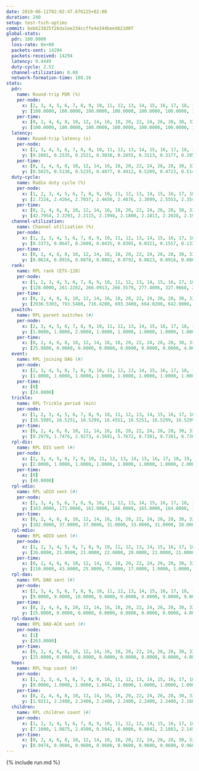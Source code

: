 ```yaml
---
date: 2019-06-11T02:02:47.676225+02:00
duration: 240
setup: test-tsch-optims
commit: beb623825f26da1ee234ccffe4e344beed62100f
global-stats:
  pdr: 100.0000
  loss-rate: 0e+00
  packets-sent: 14294
  packets-received: 14294
  latency: 0.4449
  duty-cycle: 2.52
  channel-utilization: 0.08
  network-formation-time: 108.16
stats:
  pdr:
    name: Round-trip PDR (%)
    per-node:
      x: [2, 3, 4, 5, 6, 7, 8, 9, 10, 11, 12, 13, 14, 15, 16, 17, 18, 19, 20, 21, 22, 23, 24, 25]
      y: [100.0000, 100.0000, 100.0000, 100.0000, 100.0000, 100.0000, 100.0000, 100.0000, 100.0000, 100.0000, 100.0000, 100.0000, 100.0000, 100.0000, 100.0000, 100.0000, 100.0000, 100.0000, 100.0000, 100.0000, 100.0000, 100.0000, 100.0000, 100.0000]
    per-time:
      x: [0, 2, 4, 6, 8, 10, 12, 14, 16, 18, 20, 22, 24, 26, 28, 30, 32, 34, 36, 38, 40, 42, 44, 46, 48, 50, 52, 54, 56, 58, 60, 62, 64, 66, 68, 70, 72, 74, 76, 78, 80, 82, 84, 86, 88, 90, 92, 94, 96, 98, 100, 102, 104, 106, 108, 110, 112, 114, 116, 118, 120, 122, 124, 126, 128, 130, 132, 134, 136, 138, 140, 142, 144, 146, 148, 150, 152, 154, 156, 158, 160, 162, 164, 166, 168, 170, 172, 174, 176, 178, 180, 182, 184, 186, 188, 190, 192, 194, 196, 198, 200, 202, 204, 206, 208, 210, 212, 214, 216, 218, 220, 222, 224, 226, 228, 230, 232, 234, 236, 238, 240]
      y: [100.0000, 100.0000, 100.0000, 100.0000, 100.0000, 100.0000, 100.0000, 100.0000, 100.0000, 100.0000, 100.0000, 100.0000, 100.0000, 100.0000, 100.0000, 100.0000, 100.0000, 100.0000, 100.0000, 100.0000, 100.0000, 100.0000, 100.0000, 100.0000, 100.0000, 100.0000, 100.0000, 100.0000, 100.0000, 100.0000, 100.0000, 100.0000, 100.0000, 100.0000, 100.0000, 100.0000, 100.0000, 100.0000, 100.0000, 100.0000, 100.0000, 100.0000, 100.0000, 100.0000, 100.0000, 100.0000, 100.0000, 100.0000, 100.0000, 100.0000, 100.0000, 100.0000, 100.0000, 100.0000, 100.0000, 100.0000, 100.0000, 100.0000, 100.0000, 100.0000, 100.0000, 100.0000, 100.0000, 100.0000, 100.0000, 100.0000, 100.0000, 100.0000, 100.0000, 100.0000, 100.0000, 100.0000, 100.0000, 100.0000, 100.0000, 100.0000, 100.0000, 100.0000, 100.0000, 100.0000, 100.0000, 100.0000, 100.0000, 100.0000, 100.0000, 100.0000, 100.0000, 100.0000, 100.0000, 100.0000, 100.0000, 100.0000, 100.0000, 100.0000, 100.0000, 100.0000, 100.0000, 100.0000, 100.0000, 100.0000, 100.0000, 100.0000, 100.0000, 100.0000, 100.0000, 100.0000, 100.0000, 100.0000, 100.0000, 100.0000, 100.0000, 100.0000, 100.0000, 100.0000, 100.0000, 100.0000, 100.0000, 100.0000, 100.0000, 100.0000, null]
  latency:
    name: Round-trip latency (s)
    per-node:
      x: [2, 3, 4, 5, 6, 7, 8, 9, 10, 11, 12, 13, 14, 15, 16, 17, 18, 19, 20, 21, 22, 23, 24, 25]
      y: [0.2881, 0.2535, 0.2521, 0.3038, 0.2855, 0.3113, 0.3177, 0.3959, 0.3617, 0.4327, 0.4004, 0.4524, 0.4694, 0.4813, 0.4347, 0.4223, 0.5061, 0.5531, 0.5816, 0.6345, 0.5628, 0.6704, 0.6900, 0.6159]
    per-time:
      x: [0, 2, 4, 6, 8, 10, 12, 14, 16, 18, 20, 22, 24, 26, 28, 30, 32, 34, 36, 38, 40, 42, 44, 46, 48, 50, 52, 54, 56, 58, 60, 62, 64, 66, 68, 70, 72, 74, 76, 78, 80, 82, 84, 86, 88, 90, 92, 94, 96, 98, 100, 102, 104, 106, 108, 110, 112, 114, 116, 118, 120, 122, 124, 126, 128, 130, 132, 134, 136, 138, 140, 142, 144, 146, 148, 150, 152, 154, 156, 158, 160, 162, 164, 166, 168, 170, 172, 174, 176, 178, 180, 182, 184, 186, 188, 190, 192, 194, 196, 198, 200, 202, 204, 206, 208, 210, 212, 214, 216, 218, 220, 222, 224, 226, 228, 230, 232, 234, 236, 238, 240]
      y: [0.5025, 0.5136, 0.5235, 0.4877, 0.4912, 0.5209, 0.4723, 0.5147, 0.4695, 0.4608, 0.4945, 0.4520, 0.4883, 0.5138, 0.5019, 0.4873, 0.5044, 0.4761, 0.4677, 0.4687, 0.4705, 0.4982, 0.5107, 0.4859, 0.4990, 0.4693, 0.4601, 0.4754, 0.4816, 0.4957, 0.4589, 0.4498, 0.4520, 0.4453, 0.4471, 0.4461, 0.4390, 0.4236, 0.4548, 0.4395, 0.4555, 0.4565, 0.4418, 0.4501, 0.4349, 0.4198, 0.4550, 0.4633, 0.4505, 0.4376, 0.4518, 0.4450, 0.4663, 0.4675, 0.4460, 0.4606, 0.4493, 0.4519, 0.4404, 0.4458, 0.4164, 0.4272, 0.4207, 0.4117, 0.4367, 0.4099, 0.4147, 0.4417, 0.4195, 0.4296, 0.4303, 0.4113, 0.3918, 0.4085, 0.4409, 0.4057, 0.4236, 0.4204, 0.4467, 0.4284, 0.4196, 0.4180, 0.4201, 0.4319, 0.4167, 0.4209, 0.4286, 0.4089, 0.4345, 0.4353, 0.4358, 0.4163, 0.4291, 0.4087, 0.4205, 0.4183, 0.4257, 0.4232, 0.4199, 0.4170, 0.4199, 0.4171, 0.4129, 0.4265, 0.4263, 0.4237, 0.4465, 0.4201, 0.4279, 0.3999, 0.4152, 0.4161, 0.3989, 0.4229, 0.3961, 0.4161, 0.4104, 0.4465, 0.4128, 0.4727, null]
  duty-cycle:
    name: Radio duty cycle (%)
    per-node:
      x: [1, 2, 3, 4, 5, 6, 7, 8, 9, 10, 11, 12, 13, 14, 15, 16, 17, 18, 19, 20, 21, 22, 23, 24, 25]
      y: [2.7224, 2.4264, 2.7037, 2.4650, 2.4876, 2.3099, 2.5553, 2.3540, 2.3249, 2.3095, 2.5038, 2.3744, 2.5148, 2.3656, 2.5499, 2.6084, 2.5351, 2.5111, 2.5236, 2.6968, 2.6394, 2.6092, 2.5624, 2.7137, 2.6004]
    per-time:
      x: [0, 2, 4, 6, 8, 10, 12, 14, 16, 18, 20, 22, 24, 26, 28, 30, 32, 34, 36, 38, 40, 42, 44, 46, 48, 50, 52, 54, 56, 58, 60, 62, 64, 66, 68, 70, 72, 74, 76, 78, 80, 82, 84, 86, 88, 90, 92, 94, 96, 98, 100, 102, 104, 106, 108, 110, 112, 114, 116, 118, 120, 122, 124, 126, 128, 130, 132, 134, 136, 138, 140, 142, 144, 146, 148, 150, 152, 154, 156, 158, 160, 162, 164, 166, 168, 170, 172, 174, 176, 178, 180, 182, 184, 186, 188, 190, 192, 194, 196, 198, 200, 202, 204, 206, 208, 210, 212, 214, 216, 218, 220, 222, 224, 226, 228, 230, 232, 234, 236, 238]
      y: [42.7954, 2.2293, 2.2115, 2.1998, 2.1800, 2.1813, 2.2028, 2.1996, 2.2169, 2.1822, 2.1816, 2.1952, 2.1686, 2.1935, 2.2359, 2.2174, 2.1971, 2.2111, 2.1906, 2.1876, 2.1847, 2.1878, 2.2014, 2.2200, 2.1968, 2.2107, 2.1834, 2.1810, 2.1960, 2.2109, 2.2160, 2.1860, 2.1797, 2.1990, 2.1817, 2.1763, 2.1780, 2.1790, 2.1546, 2.1758, 2.1800, 2.1823, 2.1959, 2.1956, 2.1779, 2.1819, 2.1594, 2.1903, 2.1882, 2.1783, 2.1744, 2.1796, 2.1811, 2.1803, 2.1833, 2.1731, 2.1782, 2.1862, 2.1843, 2.1764, 2.1813, 2.1776, 2.1826, 2.1629, 2.1589, 2.1891, 2.1661, 2.1930, 2.1800, 2.1806, 2.1769, 2.1803, 2.1744, 2.1518, 2.1682, 2.1826, 2.1687, 2.1774, 2.1711, 2.2016, 2.1665, 2.1642, 2.1536, 2.1552, 2.1702, 2.1639, 2.1682, 2.1714, 2.1484, 2.1662, 2.1628, 2.1646, 2.1660, 2.1779, 2.1542, 2.1549, 2.1581, 2.1606, 2.1718, 2.1834, 2.1695, 2.1644, 2.1594, 2.1670, 2.1770, 2.1783, 2.1660, 2.1682, 2.1757, 2.1722, 2.1653, 2.1829, 2.1693, 2.1715, 2.1862, 2.1601, 2.1898, 2.1616, 2.1834, 2.1644]
  channel-utilization:
    name: Channel utilization (%)
    per-node:
      x: [1, 2, 3, 4, 5, 6, 7, 8, 9, 10, 11, 12, 13, 14, 15, 16, 17, 18, 19, 20, 21, 22, 23, 24, 25]
      y: [0.3373, 0.0647, 0.2609, 0.0435, 0.0305, 0.0321, 0.1557, 0.1334, 0.0390, 0.0324, 0.0313, 0.0319, 0.0494, 0.0640, 0.0906, 0.1140, 0.1219, 0.0856, 0.0463, 0.0596, 0.0479, 0.0585, 0.0333, 0.0333, 0.0318]
    per-time:
      x: [0, 2, 4, 6, 8, 10, 12, 14, 16, 18, 20, 22, 24, 26, 28, 30, 32, 34, 36, 38, 40, 42, 44, 46, 48, 50, 52, 54, 56, 58, 60, 62, 64, 66, 68, 70, 72, 74, 76, 78, 80, 82, 84, 86, 88, 90, 92, 94, 96, 98, 100, 102, 104, 106, 108, 110, 112, 114, 116, 118, 120, 122, 124, 126, 128, 130, 132, 134, 136, 138, 140, 142, 144, 146, 148, 150, 152, 154, 156, 158, 160, 162, 164, 166, 168, 170, 172, 174, 176, 178, 180, 182, 184, 186, 188, 190, 192, 194, 196, 198, 200, 202, 204, 206, 208, 210, 212, 214, 216, 218, 220, 222, 224, 226, 228, 230, 232, 234, 236, 238]
      y: [0.0624, 0.0916, 0.0878, 0.0881, 0.0792, 0.0823, 0.0916, 0.0863, 0.0926, 0.0796, 0.0816, 0.0877, 0.0774, 0.0869, 0.0984, 0.0960, 0.0870, 0.0908, 0.0859, 0.0842, 0.0829, 0.0829, 0.0882, 0.0938, 0.0887, 0.0891, 0.0831, 0.0817, 0.0893, 0.0906, 0.0935, 0.0830, 0.0816, 0.0861, 0.0797, 0.0828, 0.0774, 0.0812, 0.0732, 0.0804, 0.0782, 0.0802, 0.0862, 0.0867, 0.0800, 0.0791, 0.0749, 0.0836, 0.0834, 0.0812, 0.0795, 0.0801, 0.0805, 0.0814, 0.0835, 0.0813, 0.0815, 0.0830, 0.0822, 0.0781, 0.0820, 0.0791, 0.0814, 0.0760, 0.0752, 0.0826, 0.0750, 0.0825, 0.0807, 0.0784, 0.0786, 0.0806, 0.0786, 0.0716, 0.0769, 0.0812, 0.0759, 0.0788, 0.0763, 0.0878, 0.0775, 0.0759, 0.0730, 0.0741, 0.0801, 0.0764, 0.0777, 0.0798, 0.0729, 0.0807, 0.0785, 0.0791, 0.0771, 0.0807, 0.0735, 0.0741, 0.0771, 0.0778, 0.0805, 0.0833, 0.0799, 0.0770, 0.0751, 0.0759, 0.0790, 0.0835, 0.0796, 0.0811, 0.0802, 0.0806, 0.0760, 0.0797, 0.0772, 0.0762, 0.0830, 0.0763, 0.0841, 0.0757, 0.0814, 0.0761]
  rank:
    name: RPL rank (ETX-128)
    per-node:
      x: [1, 2, 3, 4, 5, 6, 7, 8, 9, 10, 11, 12, 13, 14, 15, 16, 17, 18, 19, 20, 21, 22, 23, 24, 25]
      y: [128.0000, 261.2282, 266.0913, 266.5579, 277.4896, 327.9668, 282.6846, 274.6805, 403.3361, 428.2963, 452.8306, 438.5679, 425.2107, 409.5062, 737.8519, 776.6132, 462.8306, 622.4516, 620.2410, 699.0240, 719.7814, 702.5301, 819.2430, 825.1280, 802.5020]
    per-time:
      x: [0, 2, 4, 6, 8, 10, 12, 14, 16, 18, 20, 22, 24, 26, 28, 30, 32, 34, 36, 38, 40, 42, 44, 46, 48, 50, 52, 54, 56, 58, 60, 62, 64, 66, 68, 70, 72, 74, 76, 78, 80, 82, 84, 86, 88, 90, 92, 94, 96, 98, 100, 102, 104, 106, 108, 110, 112, 114, 116, 118, 120, 122, 124, 126, 128, 130, 132, 134, 136, 138, 140, 142, 144, 146, 148, 150, 152, 154, 156, 158, 160, 162, 164, 166, 168, 170, 172, 174, 176, 178, 180, 182, 184, 186, 188, 190, 192, 194, 196, 198, 200, 202, 204, 206, 208, 210, 212, 214, 216, 218, 220, 222, 224, 226, 228, 230, 232, 234, 236, 238]
      y: [2936.5303, 793.5400, 716.4200, 693.3400, 664.0200, 642.9000, 646.6800, 648.1111, 617.7255, 575.4118, 554.2941, 549.5686, 528.6863, 528.8462, 511.4706, 516.8462, 487.3400, 480.5098, 478.5400, 481.9804, 477.9400, 477.1538, 460.3922, 462.2800, 468.1800, 466.4200, 466.9400, 455.8039, 488.2600, 492.4902, 492.3600, 497.5000, 505.8077, 466.8113, 461.7692, 463.1569, 454.5800, 456.2400, 456.0385, 460.2200, 458.3725, 455.6800, 464.7843, 474.9000, 475.7400, 477.0196, 463.8000, 462.3600, 469.5185, 452.9800, 448.2200, 440.3000, 445.3400, 444.3000, 449.3529, 470.9400, 493.6667, 485.9038, 479.1400, 469.1176, 477.9231, 458.6200, 462.4340, 449.2549, 442.5200, 428.3462, 426.1000, 429.6200, 422.0000, 435.4000, 432.2800, 435.5686, 430.7451, 427.6200, 429.0769, 456.2157, 452.9800, 462.1800, 473.0800, 477.9074, 452.2157, 453.0200, 455.5200, 457.6731, 439.0000, 431.2200, 432.6600, 436.4510, 419.4200, 423.0392, 422.0196, 419.5686, 408.1400, 413.9600, 420.0800, 426.1200, 428.1000, 427.6800, 434.9608, 445.5000, 460.7255, 464.5800, 465.7647, 459.4200, 460.5294, 432.5192, 431.3200, 439.7059, 425.3269, 428.0200, 427.2000, 437.2600, 440.1400, 457.5882, 450.5098, 460.7451, 452.3077, 443.8000, 450.6078, 446.7885]
  pswitch:
    name: RPL parent switches (#)
    per-node:
      x: [2, 3, 4, 5, 6, 7, 8, 9, 10, 11, 12, 13, 14, 15, 16, 17, 18, 19, 20, 21, 22, 23, 24, 25]
      y: [1.0000, 1.0000, 2.0000, 1.0000, 1.0000, 1.0000, 1.0000, 1.0000, 3.0000, 3.0000, 3.0000, 2.0000, 1.0000, 3.0000, 3.0000, 2.0000, 9.0000, 10.0000, 11.0000, 8.0000, 10.0000, 12.0000, 11.0000, 12.0000]
    per-time:
      x: [0, 2, 4, 6, 8, 10, 12, 14, 16, 18, 20, 22, 24, 26, 28, 30, 32, 34, 36, 38, 40, 42, 44, 46, 48, 50, 52, 54, 56, 58, 60, 62, 64, 66, 68, 70, 72, 74, 76, 78, 80, 82, 84, 86, 88, 90, 92, 94, 96, 98, 100, 102, 104, 106, 108, 110, 112, 114, 116, 118, 120, 122, 124, 126, 128, 130, 132, 134, 136, 138, 140, 142, 144, 146, 148, 150, 152, 154, 156, 158, 160, 162, 164, 166, 168, 170, 172, 174, 176, 178, 180, 182, 184, 186, 188, 190, 192, 194, 196, 198, 200, 202, 204, 206, 208, 210, 212, 214, 216, 218, 220, 222, 224, 226, 228, 230, 232, 234, 236, 238]
      y: [25.0000, 0.0000, 0.0000, 0.0000, 0.0000, 0.0000, 0.0000, 4.0000, 1.0000, 1.0000, 1.0000, 1.0000, 1.0000, 2.0000, 1.0000, 2.0000, 0.0000, 1.0000, 0.0000, 1.0000, 0.0000, 2.0000, 1.0000, 0.0000, 0.0000, 0.0000, 0.0000, 1.0000, 0.0000, 1.0000, 0.0000, 0.0000, 2.0000, 3.0000, 2.0000, 1.0000, 0.0000, 0.0000, 2.0000, 0.0000, 1.0000, 0.0000, 1.0000, 0.0000, 0.0000, 1.0000, 0.0000, 0.0000, 4.0000, 0.0000, 0.0000, 0.0000, 0.0000, 0.0000, 1.0000, 0.0000, 1.0000, 2.0000, 0.0000, 1.0000, 2.0000, 0.0000, 3.0000, 1.0000, 0.0000, 2.0000, 0.0000, 0.0000, 0.0000, 0.0000, 0.0000, 1.0000, 1.0000, 0.0000, 2.0000, 1.0000, 0.0000, 0.0000, 0.0000, 4.0000, 1.0000, 0.0000, 0.0000, 2.0000, 1.0000, 0.0000, 0.0000, 1.0000, 0.0000, 1.0000, 1.0000, 1.0000, 0.0000, 0.0000, 0.0000, 0.0000, 0.0000, 0.0000, 1.0000, 2.0000, 1.0000, 0.0000, 1.0000, 0.0000, 1.0000, 2.0000, 0.0000, 1.0000, 2.0000, 0.0000, 0.0000, 0.0000, 0.0000, 1.0000, 1.0000, 1.0000, 2.0000, 0.0000, 1.0000, 2.0000]
  event:
    name: RPL joining DAG (#)
    per-node:
      x: [2, 3, 4, 5, 6, 7, 8, 9, 10, 11, 12, 13, 14, 15, 16, 17, 18, 19, 20, 21, 22, 23, 24, 25]
      y: [1.0000, 1.0000, 1.0000, 1.0000, 1.0000, 1.0000, 1.0000, 1.0000, 1.0000, 1.0000, 1.0000, 1.0000, 1.0000, 1.0000, 1.0000, 1.0000, 1.0000, 1.0000, 1.0000, 1.0000, 1.0000, 1.0000, 1.0000, 1.0000]
    per-time:
      x: [0]
      y: [24.0000]
  trickle:
    name: RPL Trickle period (min)
    per-node:
      x: [1, 2, 3, 4, 5, 6, 7, 8, 9, 10, 11, 12, 13, 14, 15, 16, 17, 18, 19, 20, 21, 22, 23, 24, 25]
      y: [16.5985, 16.5251, 16.5299, 16.4551, 16.5251, 16.5299, 16.5299, 16.5299, 16.5228, 16.5329, 16.5806, 16.5329, 16.5267, 16.5299, 16.5306, 16.5306, 16.5290, 15.6298, 16.5252, 15.6795, 16.5529, 16.5603, 16.5676, 16.5290, 15.7865]
    per-time:
      x: [0, 2, 4, 6, 8, 10, 12, 14, 16, 18, 20, 22, 24, 26, 28, 30, 32, 34, 36, 38, 40, 42, 44, 46, 48, 50, 52, 54, 56, 58, 60, 62, 64, 66, 68, 70, 72, 74, 76, 78, 80, 82, 84, 86, 88, 90, 92, 94, 96, 98, 100, 102, 104, 106, 108, 110, 112, 114, 116, 118, 120, 122, 124, 126, 128, 130, 132, 134, 136, 138, 140, 142, 144, 146, 148, 150, 152, 154, 156, 158, 160, 162, 164, 166, 168, 170, 172, 174, 176, 178, 180, 182, 184, 186, 188, 190, 192, 194, 196, 198, 200, 202, 204, 206, 208, 210, 212, 214, 216, 218, 220, 222, 224, 226, 228, 230, 232, 234, 236, 238]
      y: [0.2979, 1.7476, 2.9273, 4.3691, 5.7672, 8.7381, 8.7381, 8.7381, 8.7381, 15.4323, 16.5232, 16.2983, 16.4054, 16.5520, 16.0320, 16.1950, 16.2092, 16.2769, 16.6898, 17.1336, 17.1267, 17.1402, 17.1336, 17.4763, 17.4763, 17.4763, 17.4763, 17.4763, 17.4763, 17.4763, 17.4763, 17.4763, 17.4763, 17.4763, 17.4763, 17.4763, 17.4763, 17.4763, 17.4763, 17.4763, 17.4763, 17.4763, 17.4763, 17.4763, 17.4763, 17.4763, 17.4763, 17.4763, 17.4763, 17.4763, 17.4763, 17.4763, 17.4763, 17.4763, 17.4763, 17.4763, 17.4763, 17.4763, 17.4763, 17.4763, 17.4763, 17.4763, 17.4763, 17.4763, 17.4763, 17.4763, 17.4763, 17.4763, 17.4763, 17.4763, 17.4763, 17.4763, 17.4763, 17.4763, 17.4763, 17.4763, 17.4763, 17.4763, 17.4763, 17.4763, 17.4763, 17.4763, 17.4763, 17.4763, 17.4763, 17.4763, 17.4763, 17.4763, 17.4763, 17.4763, 17.4763, 17.4763, 17.4763, 17.4763, 17.4763, 17.4763, 17.4763, 17.4763, 17.4763, 17.4763, 17.4763, 17.4763, 17.4763, 17.4763, 17.4763, 17.4763, 17.4763, 17.4763, 17.4763, 17.4763, 17.4763, 17.4763, 17.4763, 17.4763, 17.4763, 17.4763, 17.4763, 17.4763, 17.4763, 17.4763]
  rpl-dis:
    name: RPL DIS sent (#)
    per-node:
      x: [2, 3, 4, 5, 6, 7, 9, 10, 11, 12, 13, 14, 15, 16, 17, 18, 19, 20, 21, 22, 23, 24, 25]
      y: [2.0000, 1.0000, 1.0000, 1.0000, 1.0000, 1.0000, 1.0000, 2.0000, 2.0000, 1.0000, 1.0000, 1.0000, 1.0000, 1.0000, 1.0000, 2.0000, 2.0000, 3.0000, 4.0000, 2.0000, 3.0000, 3.0000, 3.0000]
    per-time:
      x: [0]
      y: [40.0000]
  rpl-udio:
    name: RPL uDIO sent (#)
    per-node:
      x: [2, 3, 4, 5, 6, 7, 8, 9, 10, 11, 12, 13, 14, 15, 16, 17, 18, 19, 20, 21, 22, 23, 24, 25]
      y: [163.0000, 171.0000, 161.0000, 166.0000, 165.0000, 164.0000, 157.0000, 160.0000, 160.0000, 162.0000, 164.0000, 164.0000, 171.0000, 161.0000, 171.0000, 164.0000, 166.0000, 173.0000, 175.0000, 166.0000, 168.0000, 169.0000, 170.0000, 169.0000]
    per-time:
      x: [0, 2, 4, 6, 8, 10, 12, 14, 16, 18, 20, 22, 24, 26, 28, 30, 32, 34, 36, 38, 40, 42, 44, 46, 48, 50, 52, 54, 56, 58, 60, 62, 64, 66, 68, 70, 72, 74, 76, 78, 80, 82, 84, 86, 88, 90, 92, 94, 96, 98, 100, 102, 104, 106, 108, 110, 112, 114, 116, 118, 120, 122, 124, 126, 128, 130, 132, 134, 136, 138, 140, 142, 144, 146, 148, 150, 152, 154, 156, 158, 160, 162, 164, 166, 168, 170, 172, 174, 176, 178, 180, 182, 184, 186, 188, 190, 192, 194, 196, 198, 200, 202, 204, 206, 208, 210, 212, 214, 216, 218, 220, 222, 224, 226, 228, 230, 232, 234, 236, 238, 240]
      y: [102.0000, 37.0000, 37.0000, 31.0000, 33.0000, 31.0000, 38.0000, 33.0000, 32.0000, 33.0000, 31.0000, 31.0000, 34.0000, 33.0000, 32.0000, 36.0000, 31.0000, 28.0000, 32.0000, 32.0000, 32.0000, 32.0000, 32.0000, 33.0000, 35.0000, 26.0000, 37.0000, 33.0000, 32.0000, 32.0000, 34.0000, 32.0000, 34.0000, 32.0000, 36.0000, 33.0000, 32.0000, 33.0000, 26.0000, 36.0000, 37.0000, 28.0000, 31.0000, 36.0000, 31.0000, 34.0000, 34.0000, 31.0000, 30.0000, 37.0000, 29.0000, 33.0000, 29.0000, 34.0000, 27.0000, 35.0000, 29.0000, 34.0000, 28.0000, 36.0000, 41.0000, 26.0000, 36.0000, 33.0000, 32.0000, 30.0000, 28.0000, 35.0000, 33.0000, 33.0000, 37.0000, 30.0000, 33.0000, 26.0000, 29.0000, 36.0000, 31.0000, 37.0000, 32.0000, 32.0000, 32.0000, 31.0000, 29.0000, 32.0000, 32.0000, 34.0000, 28.0000, 36.0000, 30.0000, 38.0000, 28.0000, 32.0000, 37.0000, 30.0000, 31.0000, 31.0000, 29.0000, 33.0000, 36.0000, 37.0000, 39.0000, 30.0000, 31.0000, 28.0000, 35.0000, 34.0000, 33.0000, 34.0000, 33.0000, 26.0000, 41.0000, 32.0000, 29.0000, 32.0000, 37.0000, 40.0000, 31.0000, 31.0000, 30.0000, 35.0000, 1.0000]
  rpl-mdio:
    name: RPL mDIO sent (#)
    per-node:
      x: [1, 2, 3, 4, 5, 6, 7, 8, 9, 10, 11, 12, 13, 14, 15, 16, 17, 18, 19, 20, 21, 22, 23, 24, 25]
      y: [26.0000, 21.0000, 21.0000, 22.0000, 20.0000, 21.0000, 21.0000, 24.0000, 20.0000, 20.0000, 21.0000, 20.0000, 21.0000, 21.0000, 20.0000, 21.0000, 20.0000, 32.0000, 24.0000, 29.0000, 22.0000, 23.0000, 21.0000, 20.0000, 28.0000]
    per-time:
      x: [0, 2, 4, 6, 8, 10, 12, 14, 16, 18, 20, 22, 24, 26, 28, 30, 32, 34, 36, 38, 40, 42, 44, 46, 48, 50, 52, 54, 56, 58, 60, 62, 64, 66, 68, 70, 72, 74, 76, 78, 80, 82, 84, 86, 88, 90, 92, 94, 96, 98, 100, 102, 104, 106, 108, 110, 112, 114, 116, 118, 120, 122, 124, 126, 128, 130, 132, 134, 136, 138, 140, 142, 144, 146, 148, 150, 152, 154, 156, 158, 160, 162, 164, 166, 168, 170, 172, 174, 176, 178, 180, 182, 184, 186, 188, 190, 192, 194, 196, 198, 200, 202, 204, 206, 208, 210, 212, 214, 216, 218, 220, 222, 224, 226, 228, 230, 232, 234, 236, 238, 240]
      y: [110.0000, 43.0000, 25.0000, 7.0000, 17.0000, 1.0000, 1.0000, 11.0000, 10.0000, 7.0000, 4.0000, 3.0000, 2.0000, 2.0000, 10.0000, 6.0000, 5.0000, 7.0000, 2.0000, 0.0000, 0.0000, 1.0000, 4.0000, 5.0000, 3.0000, 10.0000, 2.0000, 0.0000, 0.0000, 1.0000, 0.0000, 6.0000, 5.0000, 6.0000, 6.0000, 1.0000, 0.0000, 1.0000, 0.0000, 1.0000, 7.0000, 4.0000, 7.0000, 3.0000, 2.0000, 0.0000, 0.0000, 0.0000, 5.0000, 3.0000, 5.0000, 4.0000, 7.0000, 1.0000, 0.0000, 0.0000, 1.0000, 6.0000, 4.0000, 9.0000, 3.0000, 2.0000, 0.0000, 0.0000, 0.0000, 5.0000, 4.0000, 6.0000, 3.0000, 6.0000, 1.0000, 0.0000, 0.0000, 0.0000, 2.0000, 3.0000, 6.0000, 6.0000, 7.0000, 1.0000, 0.0000, 0.0000, 1.0000, 1.0000, 7.0000, 5.0000, 6.0000, 4.0000, 1.0000, 0.0000, 0.0000, 1.0000, 7.0000, 6.0000, 6.0000, 4.0000, 0.0000, 1.0000, 0.0000, 1.0000, 0.0000, 5.0000, 3.0000, 4.0000, 9.0000, 3.0000, 0.0000, 0.0000, 1.0000, 1.0000, 4.0000, 7.0000, 6.0000, 5.0000, 1.0000, 0.0000, 1.0000, 0.0000, 7.0000, 1.0000, 2.0000]
  rpl-dao:
    name: RPL DAO sent (#)
    per-node:
      x: [2, 3, 4, 5, 6, 7, 8, 9, 10, 11, 12, 13, 14, 15, 16, 17, 18, 19, 20, 21, 22, 23, 24, 25]
      y: [9.0000, 9.0000, 10.0000, 9.0000, 9.0000, 9.0000, 9.0000, 9.0000, 10.0000, 10.0000, 10.0000, 9.0000, 9.0000, 11.0000, 9.0000, 10.0000, 13.0000, 14.0000, 14.0000, 12.0000, 14.0000, 16.0000, 14.0000, 15.0000]
    per-time:
      x: [0, 2, 4, 6, 8, 10, 12, 14, 16, 18, 20, 22, 24, 26, 28, 30, 32, 34, 36, 38, 40, 42, 44, 46, 48, 50, 52, 54, 56, 58, 60, 62, 64, 66, 68, 70, 72, 74, 76, 78, 80, 82, 84, 86, 88, 90, 92, 94, 96, 98, 100, 102, 104, 106, 108, 110, 112, 114, 116, 118, 120, 122, 124, 126, 128, 130, 132, 134, 136, 138, 140, 142, 144, 146, 148, 150, 152, 154, 156, 158, 160, 162, 164, 166, 168, 170, 172, 174, 176, 178, 180, 182, 184, 186, 188, 190, 192, 194, 196, 198, 200, 202, 204, 206, 208, 210, 212, 214, 216, 218, 220, 222, 224, 226, 228, 230, 232, 234, 236, 238]
      y: [25.0000, 0.0000, 0.0000, 0.0000, 0.0000, 0.0000, 0.0000, 4.0000, 1.0000, 1.0000, 1.0000, 1.0000, 1.0000, 2.0000, 15.0000, 4.0000, 0.0000, 1.0000, 0.0000, 1.0000, 0.0000, 2.0000, 1.0000, 1.0000, 0.0000, 1.0000, 0.0000, 2.0000, 12.0000, 4.0000, 1.0000, 1.0000, 2.0000, 2.0000, 2.0000, 2.0000, 0.0000, 0.0000, 2.0000, 1.0000, 1.0000, 1.0000, 9.0000, 5.0000, 0.0000, 1.0000, 0.0000, 3.0000, 3.0000, 1.0000, 1.0000, 0.0000, 2.0000, 0.0000, 2.0000, 1.0000, 6.0000, 10.0000, 0.0000, 1.0000, 3.0000, 2.0000, 2.0000, 2.0000, 1.0000, 2.0000, 0.0000, 1.0000, 0.0000, 0.0000, 5.0000, 6.0000, 4.0000, 1.0000, 3.0000, 1.0000, 1.0000, 2.0000, 0.0000, 6.0000, 1.0000, 0.0000, 0.0000, 2.0000, 1.0000, 8.0000, 5.0000, 2.0000, 0.0000, 1.0000, 1.0000, 1.0000, 1.0000, 3.0000, 1.0000, 0.0000, 0.0000, 1.0000, 1.0000, 9.0000, 7.0000, 1.0000, 1.0000, 0.0000, 1.0000, 2.0000, 1.0000, 3.0000, 3.0000, 0.0000, 0.0000, 0.0000, 1.0000, 6.0000, 8.0000, 2.0000, 3.0000, 0.0000, 1.0000, 3.0000]
  rpl-daoack:
    name: RPL DAO-ACK sent (#)
    per-node:
      x: [1]
      y: [263.0000]
    per-time:
      x: [0, 2, 4, 6, 8, 10, 12, 14, 16, 18, 20, 22, 24, 26, 28, 30, 32, 34, 36, 38, 40, 42, 44, 46, 48, 50, 52, 54, 56, 58, 60, 62, 64, 66, 68, 70, 72, 74, 76, 78, 80, 82, 84, 86, 88, 90, 92, 94, 96, 98, 100, 102, 104, 106, 108, 110, 112, 114, 116, 118, 120, 122, 124, 126, 128, 130, 132, 134, 136, 138, 140, 142, 144, 146, 148, 150, 152, 154, 156, 158, 160, 162, 164, 166, 168, 170, 172, 174, 176, 178, 180, 182, 184, 186, 188, 190, 192, 194, 196, 198, 200, 202, 204, 206, 208, 210, 212, 214, 216, 218, 220, 222, 224, 226, 228, 230, 232, 234, 236, 238]
      y: [25.0000, 0.0000, 0.0000, 0.0000, 0.0000, 0.0000, 0.0000, 4.0000, 1.0000, 1.0000, 1.0000, 1.0000, 1.0000, 2.0000, 15.0000, 4.0000, 0.0000, 1.0000, 0.0000, 1.0000, 0.0000, 2.0000, 1.0000, 1.0000, 0.0000, 1.0000, 0.0000, 2.0000, 12.0000, 4.0000, 1.0000, 1.0000, 2.0000, 2.0000, 2.0000, 2.0000, 0.0000, 0.0000, 2.0000, 1.0000, 1.0000, 1.0000, 9.0000, 5.0000, 0.0000, 1.0000, 0.0000, 3.0000, 3.0000, 1.0000, 1.0000, 0.0000, 2.0000, 0.0000, 2.0000, 1.0000, 6.0000, 10.0000, 0.0000, 1.0000, 3.0000, 2.0000, 2.0000, 2.0000, 1.0000, 2.0000, 0.0000, 1.0000, 0.0000, 0.0000, 5.0000, 6.0000, 4.0000, 1.0000, 3.0000, 1.0000, 1.0000, 2.0000, 0.0000, 6.0000, 1.0000, 0.0000, 0.0000, 2.0000, 1.0000, 8.0000, 5.0000, 2.0000, 0.0000, 1.0000, 1.0000, 1.0000, 1.0000, 3.0000, 1.0000, 0.0000, 0.0000, 1.0000, 1.0000, 9.0000, 7.0000, 1.0000, 1.0000, 0.0000, 1.0000, 2.0000, 1.0000, 3.0000, 3.0000, 0.0000, 0.0000, 0.0000, 1.0000, 6.0000, 8.0000, 2.0000, 3.0000, 0.0000, 1.0000, 3.0000]
  hops:
    name: RPL hop count (#)
    per-node:
      x: [1, 2, 3, 4, 5, 6, 7, 8, 9, 10, 11, 12, 13, 14, 15, 16, 17, 18, 19, 20, 21, 22, 23, 24, 25]
      y: [0.0000, 1.0000, 1.0000, 1.0042, 1.0000, 1.0000, 1.0000, 1.0000, 2.0000, 1.8958, 2.2887, 2.0000, 2.0000, 2.0000, 2.2385, 2.0628, 2.0000, 2.9958, 3.0000, 3.3389, 3.6695, 3.1967, 4.1590, 4.2176, 3.9958]
    per-time:
      x: [0, 2, 4, 6, 8, 10, 12, 14, 16, 18, 20, 22, 24, 26, 28, 30, 32, 34, 36, 38, 40, 42, 44, 46, 48, 50, 52, 54, 56, 58, 60, 62, 64, 66, 68, 70, 72, 74, 76, 78, 80, 82, 84, 86, 88, 90, 92, 94, 96, 98, 100, 102, 104, 106, 108, 110, 112, 114, 116, 118, 120, 122, 124, 126, 128, 130, 132, 134, 136, 138, 140, 142, 144, 146, 148, 150, 152, 154, 156, 158, 160, 162, 164, 166, 168, 170, 172, 174, 176, 178, 180, 182, 184, 186, 188, 190, 192, 194, 196, 198, 200, 202, 204, 206, 208, 210, 212, 214, 216, 218, 220, 222, 224, 226, 228, 230, 232, 234, 236, 238]
      y: [1.9211, 2.2400, 2.2400, 2.2400, 2.2400, 2.2400, 2.2400, 2.1600, 2.2000, 2.2000, 2.2000, 2.2000, 2.2200, 2.2600, 2.4400, 2.4400, 2.4400, 2.4400, 2.4400, 2.4400, 2.4400, 2.4000, 2.4000, 2.3600, 2.3600, 2.3600, 2.3600, 2.3600, 2.3200, 2.2800, 2.2800, 2.2800, 2.2800, 2.1600, 2.1600, 2.1200, 2.1200, 2.1200, 2.1200, 2.1200, 2.1200, 2.1200, 2.1200, 2.1200, 2.1200, 2.1200, 2.1200, 2.1200, 2.1400, 2.1600, 2.1600, 2.1600, 2.1600, 2.1600, 2.1600, 2.1600, 2.1600, 2.1200, 2.1200, 2.1200, 2.1200, 2.1200, 2.1200, 2.1200, 2.1200, 2.1200, 2.1200, 2.1200, 2.1200, 2.1200, 2.1200, 2.0800, 2.0800, 2.0800, 2.1000, 2.1000, 2.0800, 2.0800, 2.0800, 2.0800, 2.0800, 2.0800, 2.0800, 2.0800, 2.0800, 2.0800, 2.0800, 2.0800, 2.0800, 2.1000, 2.1000, 2.0800, 2.0800, 2.0800, 2.0800, 2.0800, 2.0800, 2.0800, 2.0800, 2.0800, 2.1200, 2.1200, 2.1200, 2.1200, 2.1200, 2.1200, 2.1200, 2.1200, 2.0800, 2.0800, 2.0800, 2.0800, 2.0800, 2.0800, 2.0800, 2.0800, 2.0800, 2.0800, 2.0800, 2.0800]
  children:
    name: RPL children count (#)
    per-node:
      x: [1, 2, 3, 4, 5, 6, 7, 8, 9, 10, 11, 12, 13, 14, 15, 16, 17, 18, 19, 20, 21, 22, 23, 24, 25]
      y: [7.1000, 1.0875, 2.4500, 0.5042, 0.0000, 0.0042, 2.1083, 2.1458, 0.2875, 0.0000, 0.0000, 0.0000, 0.3096, 0.5375, 1.0753, 1.3013, 1.1083, 1.2636, 0.4184, 0.8326, 0.5481, 0.8912, 0.0000, 0.0000, 0.0042]
    per-time:
      x: [0, 2, 4, 6, 8, 10, 12, 14, 16, 18, 20, 22, 24, 26, 28, 30, 32, 34, 36, 38, 40, 42, 44, 46, 48, 50, 52, 54, 56, 58, 60, 62, 64, 66, 68, 70, 72, 74, 76, 78, 80, 82, 84, 86, 88, 90, 92, 94, 96, 98, 100, 102, 104, 106, 108, 110, 112, 114, 116, 118, 120, 122, 124, 126, 128, 130, 132, 134, 136, 138, 140, 142, 144, 146, 148, 150, 152, 154, 156, 158, 160, 162, 164, 166, 168, 170, 172, 174, 176, 178, 180, 182, 184, 186, 188, 190, 192, 194, 196, 198, 200, 202, 204, 206, 208, 210, 212, 214, 216, 218, 220, 222, 224, 226, 228, 230, 232, 234, 236, 238]
      y: [0.9474, 0.9600, 0.9600, 0.9600, 0.9600, 0.9600, 0.9600, 0.9600, 0.9600, 0.9600, 0.9600, 0.9600, 0.9600, 0.9600, 0.9600, 0.9600, 0.9600, 0.9600, 0.9600, 0.9600, 0.9600, 0.9600, 0.9600, 0.9600, 0.9600, 0.9600, 0.9600, 0.9600, 0.9600, 0.9600, 0.9600, 0.9600, 0.9600, 0.9600, 0.9600, 0.9600, 0.9600, 0.9600, 0.9600, 0.9600, 0.9600, 0.9600, 0.9600, 0.9600, 0.9600, 0.9600, 0.9600, 0.9600, 0.9600, 0.9600, 0.9600, 0.9600, 0.9600, 0.9600, 0.9600, 0.9600, 0.9600, 0.9600, 0.9600, 0.9600, 0.9600, 0.9600, 0.9600, 0.9600, 0.9600, 0.9600, 0.9600, 0.9600, 0.9600, 0.9600, 0.9600, 0.9600, 0.9600, 0.9600, 0.9600, 0.9600, 0.9600, 0.9600, 0.9600, 0.9600, 0.9600, 0.9600, 0.9600, 0.9600, 0.9600, 0.9600, 0.9600, 0.9600, 0.9600, 0.9600, 0.9600, 0.9600, 0.9600, 0.9600, 0.9600, 0.9600, 0.9600, 0.9600, 0.9600, 0.9600, 0.9600, 0.9600, 0.9600, 0.9600, 0.9600, 0.9600, 0.9600, 0.9600, 0.9600, 0.9600, 0.9600, 0.9600, 0.9600, 0.9600, 0.9600, 0.9600, 0.9600, 0.9600, 0.9600, 0.9600]
---
```


{% include run.md %}
